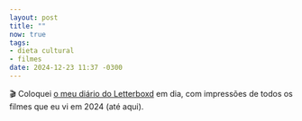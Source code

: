 ```yaml
---
layout: post
title: ""
now: true
tags:
- dieta cultural
- filmes
date: 2024-12-23 11:37 -0300
---
```

🎬 Coloquei [o meu diário do Letterboxd](https://letterboxd.com/arthrfrts/films/diary/) em dia, com impressões de todos os filmes que eu vi em 2024 (até aqui).
